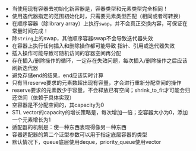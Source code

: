 * 当使用现有容器去初始化新容器是，容器类型和元素类型完全相同！
* 使用迭代器指定的范围初始化时，只需要元素类型匹配（相同或者可转换）
* 在顺序容器（除library array）上执行`swap`，并不会真正交换内容，可保证在常量时间完成！
* 除`string`上的swap，其他顺序容器swap不会导致迭代器失效
* 在容器上执行任何插入和删除操作都可能导致 指针、引用或迭代器失效
* 插入操作可能导致可随机访问的容器空间再分配
* 存在插入/删除操作的循环，一定存在失效问题，每次插入/删除操作之后应该刷新迭代器
* 避免存储end的结果，end应该实时计算
* 只有当reserve要求的元素数超出现有容量，才会进行重新分配空间的操作
* reserve要求的元素数少于容量，不会释放已有空间；shrink_to_fit才可能会归还空间（依赖于具体实现）
* 空容器是不分配空间的，其capacity为0
* STL vector的capacity的增长策略是，每次增加一倍；空容器大小为0，添加一个元素增长为1
* 适配器的机制是：使一种东西表现得像另一种东西
* 容器适配器的第二个泛型参数可以用于指定底层容器的类型
* 默认情况下，queue底层使用deque，priority_queue使用vector